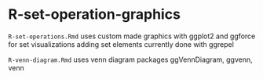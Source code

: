# R-set-operation-graphics

`R-set-operations.Rmd` uses custom made graphics with ggplot2 and ggforce for set visualizations
adding set elements currently done with ggrepel

`R-venn-diagram.Rmd` uses venn diagram packages ggVennDiagram, ggvenn, venn
